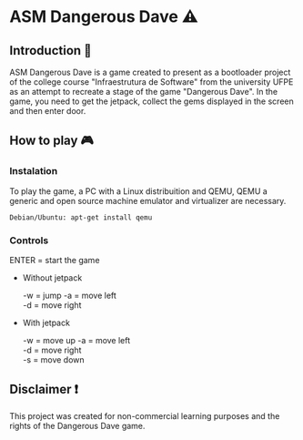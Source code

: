 # ASM Dangerous Dave :warning:

## Introduction 📖

ASM Dangerous Dave is a game created to present as a bootloader project of the college course "Infraestrutura de Software" from the university UFPE as an attempt to recreate a stage of the game "Dangerous Dave".
In the game, you need to get the jetpack, collect the gems displayed in the screen and then enter door.

## How to play 🎮

### Instalation

To play the game, a PC with a Linux distribuition and QEMU, QEMU a generic and open source machine emulator and virtualizer are necessary.

```
Debian/Ubuntu: apt-get install qemu
```

### Controls

ENTER = start the game

- Without jetpack

    -w = jump
    -a = move left  
    -d = move right

- With jetpack

    -w = move up
    -a = move left  
    -d = move right  
    -s = move down  


## Disclaimer ❗

This project was created for non-commercial learning purposes and the rights of the Dangerous Dave game.

